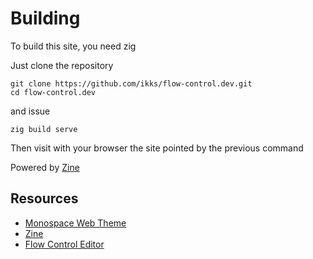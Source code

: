 # Building

To build this site, you need zig

Just clone the repository
```
git clone https://github.com/ikks/flow-control.dev.git
cd flow-control.dev
```
and issue

```
zig build serve
```

Then visit with your browser the site pointed by the previous command

Powered by [Zine](https://zine-ssg.io/docs/)

## Resources

* [Monospace Web Theme](https://owickstrom.github.io/the-monospace-web/)
* [Zine](https://zine-ssg.io/docs/)
* [Flow Control Editor](https://github.com/neurocyte/flow)